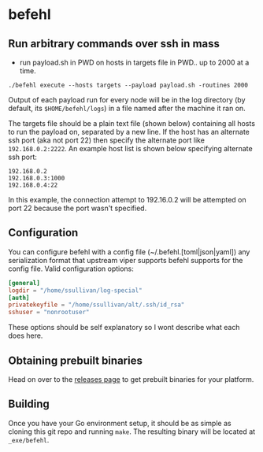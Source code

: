# befehl
## Run arbitrary commands over ssh in mass

- run payload.sh in PWD on hosts in targets file in PWD.. up to 2000 at a time.

`./befehl execute --hosts targets --payload payload.sh -routines 2000`

Output of each payload run for every node will be in the log directory (by default, its `$HOME/befehl/logs`) in a file named after the machine it ran on.

The targets file should be a plain text file (shown below) containing all hosts to run the payload on, separated by a new line. If the host has an alternate ssh port (aka not port 22) then specify the alternate port like `192.168.0.2:2222`. An example host list is shown below specifying alternate ssh port:

```
192.168.0.2
192.168.0.3:1000
192.168.0.4:22
```

In this example, the connection attempt to 192.16.0.2 will be attempted on port 22 because the port wasn't specified.

## Configuration

You can configure befehl with a config file (~/.befehl.[toml|json|yaml]) any serialization format that upstream viper supports befehl supports for the config file. Valid configuration options:

```toml
[general]
logdir = "/home/ssullivan/log-special"
[auth]
privatekeyfile = "/home/ssullivan/alt/.ssh/id_rsa"
sshuser = "nonrootuser"
```

These options should be self explanatory so I wont describe what each does here.

## Obtaining prebuilt binaries

Head on over to the [releases page](https://github.com/sgsullivan/befehl/releases) to get prebuilt binaries for your platform.

## Building

Once you have your Go environment setup, it should be as simple as cloning this git repo and running `make`. The resulting binary will be located at `_exe/befehl`.
